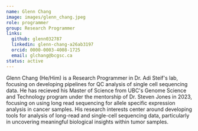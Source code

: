 ```yaml
---
name: Glenn Chang
image: images/glenn_chang.jpeg
role: programmer
group: Research Programmer
links:
  github: glenn032787
  linkedin: glenn-chang-a26ab3197
  orcid: 0000-0003-4008-1725
  email: glchang@bcgsc.ca
status: active
---
```


Glenn Chang (He/Him) is a Research Programmer in Dr. Adi Steif's lab, focusing on developing pipelines for QC analysis of single cell sequencing data. He has recieved his Master of Science from UBC's Genome Science and Technology program under the mentorship of Dr. Steven Jones in 2023, focusing on using long read sequencing for allele specific expression analysis in cancer samples. His research interests center around developing tools for analysis of long-read and single-cell sequencing data, particularly in uncovering meaningful biological insights within tumor samples.





